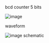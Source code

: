 bcd counter
5 bits
     
![image](https://github.com/user-attachments/assets/7f99aa46-5b6c-4c78-bcfd-ff7de804c28d)

waveform

![image](https://github.com/user-attachments/assets/b30d965b-0b9c-4f7a-8ba1-8e2a4afcb908)
schematic

